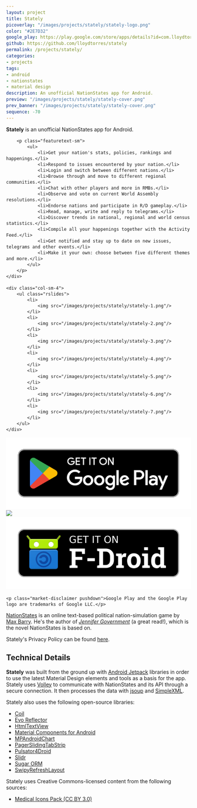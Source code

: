 ```yaml
---
layout: project
title: Stately
picoverlay: "/images/projects/stately/stately-logo.png"
color: "#2E7D32"
google_play: https://play.google.com/store/apps/details?id=com.lloydtorres.stately
github: https://github.com/lloydtorres/stately
permalink: /projects/stately/
categories:
- projects
tags:
- android
- nationstates
- material design
description: An unofficial NationStates app for Android.
preview: "/images/projects/stately/stately-cover.png"
prev_banner: "/images/projects/stately/stately-cover.png"
sequence: -70
---
```


<div class="row">
    <div class="col-sm-8">
        <p class="featuretext-lg"><strong class="green-emph">Stately</strong> is an unofficial NationStates app for Android.</p>

        <p class="featuretext-sm">
            <ul>
                <li>Get your nation's stats, policies, rankings and happenings.</li>
                <li>Respond to issues encountered by your nation.</li>
                <li>Login and switch between different nations.</li>
                <li>Browse through and move to different regional communities.</li>
                <li>Chat with other players and more in RMBs.</li>
                <li>Observe and vote on current World Assembly resolutions.</li>
                <li>Endorse nations and participate in R/D gameplay.</li>
                <li>Read, manage, write and reply to telegrams.</li>
                <li>Discover trends in national, regional and world census statistics.</li>
                <li>Compile all your happenings together with the Activity Feed.</li>
                <li>Get notified and stay up to date on new issues, telegrams and other events.</li>
                <li>Make it your own: choose between five different themes and more.</li>
            </ul>
        </p>
    </div>

    <div class="col-sm-4">
        <ul class="rslides">
            <li>
                <img src="/images/projects/stately/stately-1.png"/>
            </li>
            <li>
                <img src="/images/projects/stately/stately-2.png"/>
            </li>
            <li>
                <img src="/images/projects/stately/stately-3.png"/>
            </li>
            <li>
                <img src="/images/projects/stately/stately-4.png"/>
            </li>
            <li>
                <img src="/images/projects/stately/stately-5.png"/>
            </li>
            <li>
                <img src="/images/projects/stately/stately-6.png"/>
            </li>
            <li>
                <img src="/images/projects/stately/stately-7.png"/>
            </li>
        </ul>
    </div>
</div>

<div class="col-center paddup">
    <a href="https://play.google.com/store/apps/details?id=com.lloydtorres.stately"><img src="/images/icons/google-play-badge.png" class="market-badges-large market-badges-google-fdroid"/></a> <a href="http://www.amazon.com/gp/product/B01E4R7T1C/ref=mas_pm_stately_for_nationstates"><img src="/images/icons/amazon_badge.png" class="market-badges-large"/></a> <a href="https://f-droid.org/packages/com.lloydtorres.stately/"><img src="/images/icons/fdroid-badge.png" class="market-badges-large market-badges-google-fdroid"/></a>

    <p class="market-disclaimer pushdown">Google Play and the Google Play logo are trademarks of Google LLC.</p>
</div>

<p><a href="http://www.nationstates.net/">NationStates</a> is an online text-based political nation-simulation game by <a href="http://maxbarry.com/">Max Barry</a>. He's the author of <em><a href="http://www.amazon.ca/Jennifer-Government-Max-Barry/dp/1400030927">Jennifer Government</a></em> (a great read!), which is the novel NationStates is based on.</p>

<p>Stately's Privacy Policy can be found <a href="https://www.termsfeed.com/live/98081276-c19f-43d8-b2c4-e4912ee01652">here</a>.</p>

<div class="row"><div class="col-md-offset-2 col-md-8"><div class="divider"><div class="inner"></div></div></div></div>

<h2>Technical Details</h2>

<p><strong>Stately</strong> was built from the ground up with <a href="https://developer.android.com/jetpack">Android Jetpack</a> libraries in order to use the latest Material Design elements and tools as a basis for the app. Stately uses <a href="https://github.com/google/volley">Volley</a> to communicate with NationStates and its API through a secure connection. It then processes the data with <a href="http://jsoup.org/">jsoup</a> and <a href="http://simple.sourceforge.net/">SimpleXML</a>.</p>

<p>Stately also uses the following open-source libraries:</p>

<ul>
    <li><a href="https://github.com/coil-kt/coilgoogle-play-badge.png">Coil</a></li>
    <li><a href="https://github.com/atteo/evo-inflector">Evo Reflector</a></li>
    <li><a href="https://github.com/SufficientlySecure/html-textview">HtmlTextView</a></li>
    <li><a href="https://github.com/material-components/material-components-android">Material Components for Android</a></li>
    <li><a href="https://github.com/PhilJay/MPAndroidChart">MPAndroidChart</a></li>
    <li><a href="https://github.com/jpardogo/PagerSlidingTabStrip">PagerSlidingTabStrip</a></li>
    <li><a href="https://github.com/booncol/Pulsator4Droid">Pulsator4Droid</a></li>
    <li><a href="https://github.com/r0adkll/Slidr">Slidr</a></li>
    <li><a href="https://github.com/satyan/sugar">Sugar ORM</a></li>
    <li><a href="https://github.com/omadahealth/SwipyRefreshLayout">SwipyRefreshLayout</a></li>
</ul>

<p>Stately uses Creative Commons-licensed content from the following sources:</p>

<ul>
  <li><a href="http://www.flaticon.com/packs/medical-icons">Medical Icons Pack (CC BY 3.0)</a></li>
</ul>

<script>
$(function() {
    $(".rslides").responsiveSlides({timeout: 5000, maxwidth:450});
});
</script>
